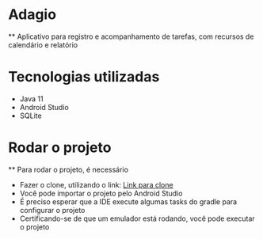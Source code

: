 # Adagio

** Aplicativo para registro e acompanhamento de tarefas, com recursos de calendário e relatório

# Tecnologias utilizadas

- Java 11
- Android Studio
- SQLite

# Rodar o projeto

** Para rodar o projeto, é necessário

- Fazer o clone, utilizando o link: <a href="https://github.com/Adriano-Ivan/AdagioAgendaDigital">Link para clone</a>
- Você pode importar o projeto pelo Android Studio
- É preciso esperar que a IDE execute algumas tasks do gradle para configurar o projeto
- Certificando-se de que um emulador está rodando, você pode executar o projeto